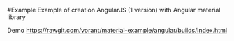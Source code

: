 #Example
Example of creation AngularJS (1 version) with Angular material library

Demo https://rawgit.com/vorant/material-example/angular/builds/index.html 
